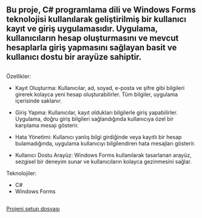 ## Bu proje, C# programlama dili ve Windows Forms teknolojisi kullanılarak geliştirilmiş bir kullanıcı kayıt ve giriş uygulamasıdır. Uygulama, kullanıcıların hesap oluşturmasını ve mevcut hesaplarla giriş yapmasını sağlayan basit ve kullanıcı dostu bir arayüze sahiptir.


 ## 



Özellikler:
* Kayıt Oluşturma: Kullanıcılar, ad, soyad, e-posta ve şifre gibi bilgileri girerek kolayca yeni hesap oluşturabilirler. Tüm bilgiler, uygulama içerisinde saklanır.

* Giriş Yapma: Kullanıcılar, kayıt oldukları bilgilerle giriş yapabilirler. Uygulama, doğru giriş bilgileri sağlandığında kullanıcıya özel bir karşılama mesajı gösterir.

* Hata Yönetimi: Kullanıcı yanlış bilgi girdiğinde veya kayıtlı bir hesap bulamadığında, uygulama kullanıcıyı bilgilendiren hata mesajları gösterir.

* Kullanıcı Dostu Arayüz: Windows Forms kullanılarak tasarlanan arayüz, sezgisel bir deneyim sunar ve kullanıcıların kolayca gezinmesini sağlar.


Teknolojiler:
* C#
* Windows Forms


##    



[Projeni setup dosyası](https://drive.google.com/drive/folders/1FH1qS60qwAwNx310_kRuN84CP24H4rCS?usp=sharing)